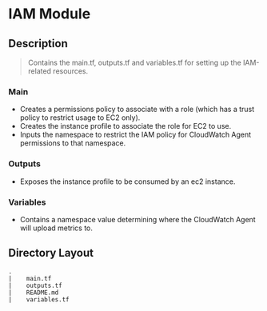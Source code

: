 # IAM Module

## Description
> Contains the main.tf, outputs.tf and variables.tf for setting up the IAM-related resources. 

### Main
- Creates a permissions policy to associate with a role (which has a trust policy to restrict usage to EC2 only).
- Creates the instance profile to associate the role for EC2 to use.
- Inputs the namespace to restrict the IAM policy for CloudWatch Agent permissions to that namespace.
### Outputs
- Exposes the instance profile to be consumed by an ec2 instance.
### Variables
- Contains a namespace value determining where the CloudWatch Agent will upload metrics to.


## Directory Layout
    .
    |    main.tf
    |    outputs.tf
    |    README.md
    |    variables.tf